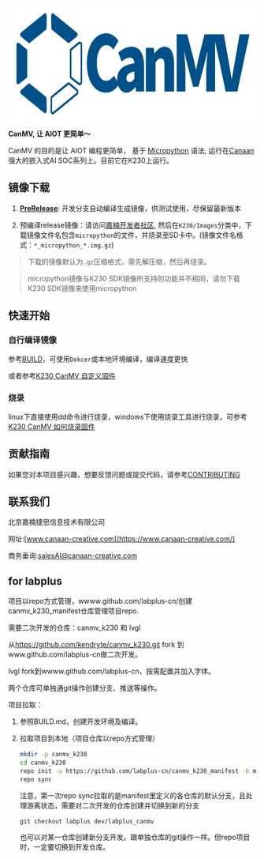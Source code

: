 <img height=230 src="https://github.com/kendryte/k230_canmv/blob/main/images/CanMV_logo_800x260.png">

**CanMV, 让 AIOT 更简单～**

CanMV 的目的是让 AIOT 编程更简单， 基于 [Micropython](http://www.micropython.org) 语法, 运行在[Canaan](https://www.canaan-creative.com/)强大的嵌入式AI SOC系列上。目前它在K230上运行。

## 镜像下载

1. **[PreRelease](https://github.com/kendryte/canmv_k230/releases/tag/PreRelease)**: 开发分支自动编译生成镜像，供测试使用，尽保留最新版本

2. 预编译release镜像：请访问[嘉楠开发者社区](https://developer.canaan-creative.com/resource), 然后在`K230/Images`分类中，下载镜像文件名包含`micropython`的文件，并烧录至SD卡中。(镜像文件名格式：`*_micropython_*.img.gz`)

> 下载的镜像默认为`.gz`压缩格式，需先解压缩，然后再烧录。

> micropython镜像与K230 SDK镜像所支持的功能并不相同，请勿下载K230 SDK镜像来使用micropython

## 快速开始

### 自行编译镜像

参考[BUILD](BUILD.md)，可使用`Dokcer`或本地环境编译，编译速度更快

或者参考[K230 CanMV 自定义固件](https://developer.canaan-creative.com/k230_canmv/main/zh/userguide/how_to_build.html)

### 烧录

linux下直接使用dd命令进行烧录，windows下使用烧录工具进行烧录，可参考[K230 CanMV 如何烧录固件](https://developer.canaan-creative.com/k230_canmv/main/zh/userguide/how_to_burn_firmware.html)

## 贡献指南

如果您对本项目感兴趣，想要反馈问题或提交代码，请参考[CONTRIBUTING](CONTRIBUTING.md)

## 联系我们

北京嘉楠捷思信息技术有限公司

网址:[www.canaan-creative.com](https://www.canaan-creative.com/)

商务垂询:[salesAI@canaan-creative.com](salesAI@canaan-creative.com)

## for labplus

项目以repo方式管理，wwww.github.com/labplus-cn/创建canmv_k230_manifest仓库管理项目repo.

需要二次开发的仓库：canmv_k230 和 lvgl

从<https://github.com/kendryte/canmv_k230.git> fork 到www.github.com/labplus-cn做二次开发。

lvgl fork到wwww.github.com/labplus-cn，按需配置并加入字体。

两个仓库可单独通git操作创建分支、推送等操作。

项目拉取：

1. 参照BUILD.md，创建开发环境及编译。
2. 拉取项目到本地（项目仓库以repo方式管理）

   ```bash
   mkdir -p canmv_k230
   cd canmv_k230
   repo init -u https://github.com/labplus-cn/canmv_k230_manifest -b master --repo-url=https://github.com/canmv-k230/git-repo.git
   repo sync 
   ```

    注意，第一次repo sync拉取的是manifest里定义的各仓库的默认分支，且处理游离状态，需要对二次开发的仓库创建并切换到新的分支

   ```
   git checkout labplus dev/labplus_canmv
   ```

   也可以对某一仓库创建新分支开发。跟单独仓库的git操作一样。但repo项目时，一定要切换到开发仓库。

